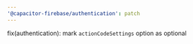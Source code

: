 ```yaml
---
'@capacitor-firebase/authentication': patch
---
```


fix(authentication): mark `actionCodeSettings` option as optional
